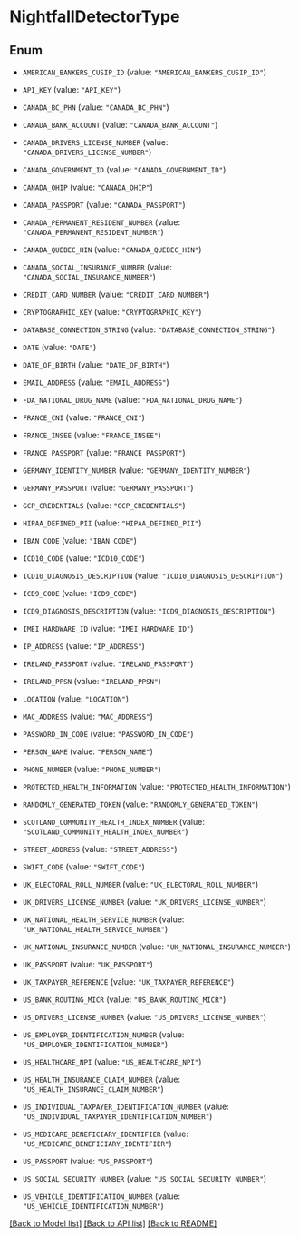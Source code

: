 # NightfallDetectorType

## Enum


* `AMERICAN_BANKERS_CUSIP_ID` (value: `"AMERICAN_BANKERS_CUSIP_ID"`)

* `API_KEY` (value: `"API_KEY"`)

* `CANADA_BC_PHN` (value: `"CANADA_BC_PHN"`)

* `CANADA_BANK_ACCOUNT` (value: `"CANADA_BANK_ACCOUNT"`)

* `CANADA_DRIVERS_LICENSE_NUMBER` (value: `"CANADA_DRIVERS_LICENSE_NUMBER"`)

* `CANADA_GOVERNMENT_ID` (value: `"CANADA_GOVERNMENT_ID"`)

* `CANADA_OHIP` (value: `"CANADA_OHIP"`)

* `CANADA_PASSPORT` (value: `"CANADA_PASSPORT"`)

* `CANADA_PERMANENT_RESIDENT_NUMBER` (value: `"CANADA_PERMANENT_RESIDENT_NUMBER"`)

* `CANADA_QUEBEC_HIN` (value: `"CANADA_QUEBEC_HIN"`)

* `CANADA_SOCIAL_INSURANCE_NUMBER` (value: `"CANADA_SOCIAL_INSURANCE_NUMBER"`)

* `CREDIT_CARD_NUMBER` (value: `"CREDIT_CARD_NUMBER"`)

* `CRYPTOGRAPHIC_KEY` (value: `"CRYPTOGRAPHIC_KEY"`)

* `DATABASE_CONNECTION_STRING` (value: `"DATABASE_CONNECTION_STRING"`)

* `DATE` (value: `"DATE"`)

* `DATE_OF_BIRTH` (value: `"DATE_OF_BIRTH"`)

* `EMAIL_ADDRESS` (value: `"EMAIL_ADDRESS"`)

* `FDA_NATIONAL_DRUG_NAME` (value: `"FDA_NATIONAL_DRUG_NAME"`)

* `FRANCE_CNI` (value: `"FRANCE_CNI"`)

* `FRANCE_INSEE` (value: `"FRANCE_INSEE"`)

* `FRANCE_PASSPORT` (value: `"FRANCE_PASSPORT"`)

* `GERMANY_IDENTITY_NUMBER` (value: `"GERMANY_IDENTITY_NUMBER"`)

* `GERMANY_PASSPORT` (value: `"GERMANY_PASSPORT"`)

* `GCP_CREDENTIALS` (value: `"GCP_CREDENTIALS"`)

* `HIPAA_DEFINED_PII` (value: `"HIPAA_DEFINED_PII"`)

* `IBAN_CODE` (value: `"IBAN_CODE"`)

* `ICD10_CODE` (value: `"ICD10_CODE"`)

* `ICD10_DIAGNOSIS_DESCRIPTION` (value: `"ICD10_DIAGNOSIS_DESCRIPTION"`)

* `ICD9_CODE` (value: `"ICD9_CODE"`)

* `ICD9_DIAGNOSIS_DESCRIPTION` (value: `"ICD9_DIAGNOSIS_DESCRIPTION"`)

* `IMEI_HARDWARE_ID` (value: `"IMEI_HARDWARE_ID"`)

* `IP_ADDRESS` (value: `"IP_ADDRESS"`)

* `IRELAND_PASSPORT` (value: `"IRELAND_PASSPORT"`)

* `IRELAND_PPSN` (value: `"IRELAND_PPSN"`)

* `LOCATION` (value: `"LOCATION"`)

* `MAC_ADDRESS` (value: `"MAC_ADDRESS"`)

* `PASSWORD_IN_CODE` (value: `"PASSWORD_IN_CODE"`)

* `PERSON_NAME` (value: `"PERSON_NAME"`)

* `PHONE_NUMBER` (value: `"PHONE_NUMBER"`)

* `PROTECTED_HEALTH_INFORMATION` (value: `"PROTECTED_HEALTH_INFORMATION"`)

* `RANDOMLY_GENERATED_TOKEN` (value: `"RANDOMLY_GENERATED_TOKEN"`)

* `SCOTLAND_COMMUNITY_HEALTH_INDEX_NUMBER` (value: `"SCOTLAND_COMMUNITY_HEALTH_INDEX_NUMBER"`)

* `STREET_ADDRESS` (value: `"STREET_ADDRESS"`)

* `SWIFT_CODE` (value: `"SWIFT_CODE"`)

* `UK_ELECTORAL_ROLL_NUMBER` (value: `"UK_ELECTORAL_ROLL_NUMBER"`)

* `UK_DRIVERS_LICENSE_NUMBER` (value: `"UK_DRIVERS_LICENSE_NUMBER"`)

* `UK_NATIONAL_HEALTH_SERVICE_NUMBER` (value: `"UK_NATIONAL_HEALTH_SERVICE_NUMBER"`)

* `UK_NATIONAL_INSURANCE_NUMBER` (value: `"UK_NATIONAL_INSURANCE_NUMBER"`)

* `UK_PASSPORT` (value: `"UK_PASSPORT"`)

* `UK_TAXPAYER_REFERENCE` (value: `"UK_TAXPAYER_REFERENCE"`)

* `US_BANK_ROUTING_MICR` (value: `"US_BANK_ROUTING_MICR"`)

* `US_DRIVERS_LICENSE_NUMBER` (value: `"US_DRIVERS_LICENSE_NUMBER"`)

* `US_EMPLOYER_IDENTIFICATION_NUMBER` (value: `"US_EMPLOYER_IDENTIFICATION_NUMBER"`)

* `US_HEALTHCARE_NPI` (value: `"US_HEALTHCARE_NPI"`)

* `US_HEALTH_INSURANCE_CLAIM_NUMBER` (value: `"US_HEALTH_INSURANCE_CLAIM_NUMBER"`)

* `US_INDIVIDUAL_TAXPAYER_IDENTIFICATION_NUMBER` (value: `"US_INDIVIDUAL_TAXPAYER_IDENTIFICATION_NUMBER"`)

* `US_MEDICARE_BENEFICIARY_IDENTIFIER` (value: `"US_MEDICARE_BENEFICIARY_IDENTIFIER"`)

* `US_PASSPORT` (value: `"US_PASSPORT"`)

* `US_SOCIAL_SECURITY_NUMBER` (value: `"US_SOCIAL_SECURITY_NUMBER"`)

* `US_VEHICLE_IDENTIFICATION_NUMBER` (value: `"US_VEHICLE_IDENTIFICATION_NUMBER"`)


[[Back to Model list]](../README.md#documentation-for-models) [[Back to API list]](../README.md#documentation-for-api-endpoints) [[Back to README]](../README.md)


